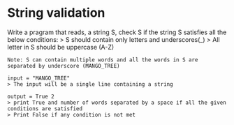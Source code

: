 # String validation 

Write a pragram that reads, a string S, check S if the string S satisfies all the below conditions: 
    > S should contain only letters and underscores(_)
    > All letter in S should be  uppercase (A-Z)
    
    Note: S can contain multiple words and all the words in S are separated by underscore (MANGO_TREE)
    
    input = "MANGO_TREE" 
    > The input will be a single line containing a string
    
    output = True 2 
    > print True and number of words separated by a space if all the given conditions are satisfied
    > Print False if any condition is not met
